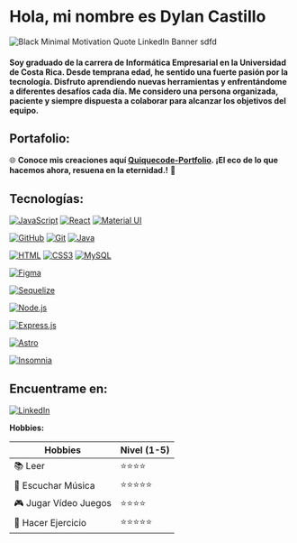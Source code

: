 
# Hola, mi nombre es Dylan Castillo 

![Black Minimal Motivation Quote LinkedIn Banner sdfd](https://github.com/QuiqueCode/QuiqueCode/assets/149546547/d744501f-8c7a-4189-afda-6744e05780c4)


#### Soy graduado de la carrera de Informática Empresarial en la Universidad de Costa Rica. Desde temprana edad, he sentido una fuerte pasión por la tecnología. Disfruto aprendiendo nuevas herramientas y enfrentándome a diferentes desafíos cada día. Me considero una persona organizada, paciente y siempre dispuesta a colaborar para alcanzar los objetivos del equipo.

**Portafolio:**
---
🌐 **Conoce mis creaciones aquí [Quiquecode-Portfolio](https://quiquecode.netlify.app/). ¡El eco de lo que hacemos ahora, resuena en la eternidad.!** 🚀

**Tecnologías:**
---
[![JavaScript](https://img.shields.io/badge/build-JavaScript-JavaScript?style=for-the-badge&logo=javaScript&logoColor=white&label=%20&labelColor=black&color=%23F0DB4F&cacheSeconds=3600)]() [![React](https://img.shields.io/badge/any_React-React-%2361DAFB?style=for-the-badge&logo=React&logoColor=white&label=%20&labelColor=black&color=%2361DAFB&cacheSeconds=3600)]() [![Material UI](https://img.shields.io/badge/build-Material%20UI-React?style=for-the-badge&logo=mui&logoColor=white&label=%20&labelColor=black&color=%2361DBFB&cacheSeconds=3600)]()

[![GitHub](https://img.shields.io/badge/build-GitHub-GitHub?style=for-the-badge&logo=GitHub&logoColor=white&label=%20&labelColor=black&color=%23181717&cacheSeconds=3600)]() [![Git](https://img.shields.io/badge/any_text-Git-Git?style=for-the-badge&logo=Git&logoColor=white&label=%20&labelColor=black&color=%23F05032&cacheSeconds=3600)]() [![Java](https://img.shields.io/badge/Java-ED8B00?style=for-the-badge&logo=openjdk&logoColor=white&labelColor=black)]() 

[![HTML](https://img.shields.io/badge/any_HTML-HTML-%23E34F26?style=for-the-badge&logo=html5&logoColor=white&label=%20&labelColor=black&color=%23E34F26&cacheSeconds=3600)]() [![CSS3](https://img.shields.io/badge/any_css3-css3-%231572B6?style=for-the-badge&logo=css3&logoColor=white&label=%20&labelColor=black&color=%231572B6&cacheSeconds=3600)]()  [![MySQL](https://img.shields.io/badge/build-MySql-MySql?style=for-the-badge&logo=MySql&logoColor=white&label=%20&labelColor=black&color=%234479A1&cacheSeconds=3600)]() 

[![Figma](https://img.shields.io/badge/Figma-F24E1E?style=for-the-badge&logo=figma&logoColor=white&label=%20&labelColor=black)]()  

[![Sequelize](https://img.shields.io/badge/Sequelize-52B0E7?style=for-the-badge&logo=sequelize&logoColor=white&label=%20&labelColor=black)]()  

[![Node.js](https://img.shields.io/badge/Node.js-339933?style=for-the-badge&logo=node.js&logoColor=white&label=%20&labelColor=black)]()  

[![Express.js](https://img.shields.io/badge/Express.js-000000?style=for-the-badge&logo=express&logoColor=white&label=%20&labelColor=black)]()  

[![Astro](https://img.shields.io/badge/Astro-0C344B?style=for-the-badge&logo=astro&logoColor=white&label=%20&labelColor=black)]()  

[![Insomnia](https://img.shields.io/badge/Insomnia-4000BF?style=for-the-badge&logo=insomnia&logoColor=white&label=%20&labelColor=black)]()

Encuentrame en:
---
[![LinkedIn](https://img.shields.io/badge/LinkedIn-Dylan_Castilo-0e76a8?style=for-the-badge&logo=linkedin&logoColor=white&labelColor=101010)](https://www.linkedin.com/in/dylancastillo/)

**Hobbies:** 

| Hobbies            | Nivel (1-5) |
|--------------------|-------------|
| 📚 Leer              |⭐⭐⭐⭐ |
| 🎸 Escuchar Música   |⭐⭐⭐⭐⭐ |
| 🎮 Jugar Vídeo Juegos|⭐⭐⭐⭐ | 
| 🚴 Hacer Ejercicio   |⭐⭐⭐⭐⭐ |
<!--
**QuiqueCode/QuiqueCode** is a ✨ _special_ ✨ repository because its `README.md` (this file) appears on your GitHub profile.

Here are some ideas to get you started:

- 🔭 I’m currently working on ...
- 🌱 I’m currently learning ...
- 👯 I’m looking to collaborate on ...
- 🤔 I’m looking for help with ...
- 💬 Ask me about ...
- 📫 How to reach me: ...
- 😄 Pronouns: ...
- ⚡ Fun fact: ...
-->
